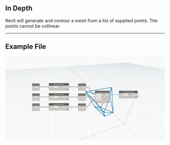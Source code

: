 ## In Depth
Revit will generate and contour a mesh from a list of supplied points. The points cannot be collinear.
___
## Example File

![ByPoints](./Tessellation.ConvexHull.ByPoints_img.jpg)

